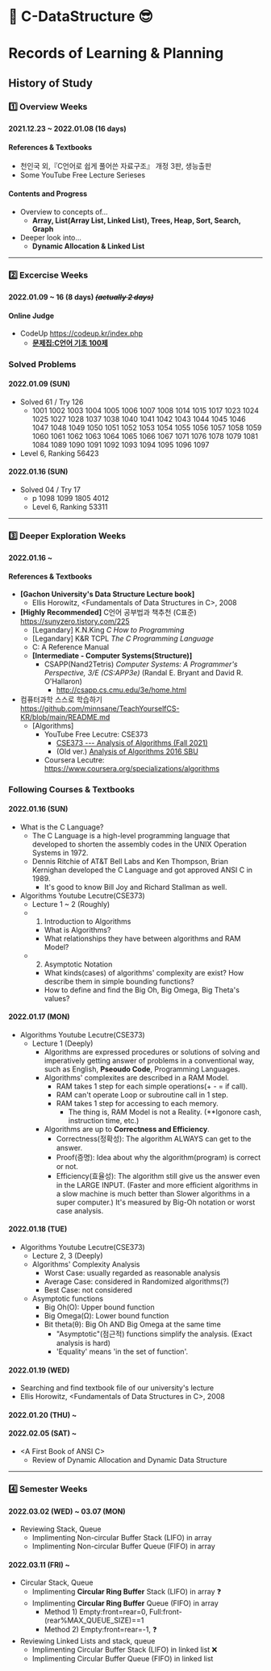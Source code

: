 # 🤩 C-DataStructure 😎
# Records of Learning & Planning
## History of Study
### 1️⃣ Overview Weeks
#### 2021.12.23 ~ 2022.01.08 (16 days)
#### References & Textbooks
- 천인국 외,『C언어로 쉽게 풀어쓴 자료구조』 개정 3판, 생능출판
- Some YouTube Free Lecture Serieses
#### Contents and Progress
- Overview to concepts of...
  - **Array, List(Array List, Linked List), Trees, Heap, Sort, Search, Graph**
- Deeper look into...
  - **Dynamic Allocation & Linked List**
--------------------------------------------------------------------------
### 2️⃣ Excercise Weeks
#### 2022.01.09 ~ 16 (8 days) ~~*(actually 2 days)*~~
#### Online Judge
- CodeUp <https://codeup.kr/index.php>
  - **[문제집:C언어 기초 100제](https://codeup.kr/problemsetsol.php?psid=23)**
   
### Solved Problems
#### 2022.01.09 (SUN)
- Solved 61 / Try 126
  - 1001  1002  1003  1004  1005  1006  1007  1008  1014  1015  1017  1023  1024  1025  1027  1028  1037  1038  1040  1041  1042  1043  1044  1045  1046  1047  1048  1049  1050  1051  1052  1053  1054  1055  1056  1057  1058  1059  1060  1061  1062  1063  1064  1065  1066  1067  1071  1076  1078  1079  1081  1084  1089  1090  1091  1092  1093  1094  1095  1096  1097 
- Level 6, Ranking 56423
#### 2022.01.16 (SUN)
- Solved 04 / Try 17
  - p 1098  1099  1805  4012 
  - Level 6, Ranking 53311
--------------------------------------------------------------------------------
### 3️⃣ Deeper Exploration Weeks
#### 2022.01.16 ~ 
#### References & Textbooks
- **\[Gachon University's Data Structure Lecture book]**
  - Ellis Horowitz, \<Fundamentals of Data Structures in C>, 2008
- **\[Highly Recommended]** C언어 공부법과 책추천 (C표준) https://sunyzero.tistory.com/225
  - \[Legandary] K.N.King _C How to Programming_
  - \[Legandary] K&R TCPL _The C Programming Language_
  - C: A Reference Manual
  - **\[Intermediate - Computer Systems(Structure)]**
    - CSAPP(Nand2Tetris) _Computer Systems: A Programmer's Perspective, 3/E (CS:APP3e)_ (Randal E. Bryant and David R. O'Hallaron) 
      - http://csapp.cs.cmu.edu/3e/home.html
- 컴퓨터과학 스스로 학습하기 https://github.com/minnsane/TeachYourselfCS-KR/blob/main/README.md
  - \[Algorithms]
    - YouTube Free Lecutre: CSE373 
      - [CSE373 --- Analysis of Algorithms (Fall 2021)](https://www.youtube.com/playlist?list=PLOtl7M3yp-DXbHTFe_w9zFPXeau28CDao)
      - (Old ver.) [Analysis of Algorithms 2016 SBU](https://youtube.com/playlist?list=PLOtl7M3yp-DX32N0fVIyvn7ipWKNGmwpp)
    - Coursera Lecutre: https://www.coursera.org/specializations/algorithms
### Following Courses & Textbooks
#### 2022.01.16 (SUN)
- What is the C Language? 
  - The C Language is a high-level programming language that developed to shorten the assembly codes in the UNIX Operation Systems in 1972.
  - Dennis Ritchie of AT&T Bell Labs and Ken Thompson, Brian Kernighan developed the C Language and got approved ANSI C in 1989.
    - It's good to know Bill Joy and Richard Stallman as well.
- Algorithms Youtube Lecutre(CSE373)
  - Lecture 1 ~ 2 (Roughly)
  - 1. Introduction to Algorithms
    - What is Algorithms?
    - What relationships they have between algorithms and RAM Model? 
  - 2. Asymptotic Notation
    - What kinds(cases) of algorithms' complexity are exist? How describe them in simple bounding functions?
    - How to define and find the Big Oh, Big Omega, Big Theta's values?
#### 2022.01.17 (MON)
- Algorithms Youtube Lecutre(CSE373)
  - Lecture 1 (Deeply)
    - Algorithms are expressed procedures or solutions of solving and imperatively getting answer of problems in a conventional way, such as English, **Pseoudo Code**, Programming Languages.
    - Algorithms' complexites are described in a RAM Model.
      - RAM takes 1 step for each simple operations(+ - = if call).
      - RAM can't operate Loop or subroutine call in 1 step.
      - RAM takes 1 step for accessing to each memory.
        - The thing is, RAM Model is not a Reality. (**Igonore cash, instruction time, etc.)
    - Algorithms are up to **Correctness and Efficiency**.
      - Correctness(정확성): The algorithm ALWAYS can get to the answer.
      - Proof(증명): Idea about why the algorithm(program) is correct or not.
      - Efficiency(효율성): The algorithm still give us the answer even in the LARGE INPUT. (Faster and more efficient algorithms in a slow machine is much better than Slower algorithms in a super computer.) It's measured by Big-Oh notation or worst case analysis.
#### 2022.01.18 (TUE)
- Algorithms Youtube Lecutre(CSE373)
  - Lecture 2, 3 (Deeply)
  - Algorithms' Complexity Analysis
    - Worst Case: usually regarded as reasonable analysis
    - Average Case: considered in Randomized algorithms(?)
    - Best Case: not considered
  - Asymptotic functions
    - Big Oh(O): Upper bound function
    - Big Omega(Ω): Lower bound function
    - Bit theta(θ): Big Oh AND Big Omega at the same time
      - "Asymptotic"(점근적) functions simplify the analysis. (Exact analysis is hard) 
      - 'Equality' means 'in the set of function'.
#### 2022.01.19 (WED)
- Searching and find textbook file of our university's lecture
- Ellis Horowitz, \<Fundamentals of Data Structures in C>, 2008

#### 2022.01.20 (THU) \~

#### 2022.02.05 (SAT) \~
- \<A First Book of ANSI C>
  - Review of Dynamic Allocation and Dynamic Data Structure

--------------------------------------------------------------------------------
### 4️⃣ Semester Weeks
#### 2022.03.02 (WED) \~ 03.07 (MON)
- Reviewing Stack, Queue
  - Implimenting Non-circular Buffer Stack (LIFO) in array
  - Implimenting Non-circular Buffer Queue (FIFO) in array
#### 2022.03.11 (FRI) \~
- Circular Stack, Queue
  - Implimenting **Circular Ring Buffer** Stack (LIFO) in array ❓
  - Implimenting **Circular Ring Buffer** Queue (FIFO) in array
    - Method 1) Empty:front=rear=0, Full:front-(rear%MAX_QUEUE_SIZE)==1
    - Method 2) Empty:front=rear=-1, ❓
- Reviewing Linked Lists and stack, queue
  - Implimenting Circular Buffer Stack (LIFO) in linked list ❌
  - Implimenting Circular Buffer Queue (FIFO) in linked list
